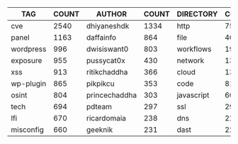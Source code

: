|    TAG    | COUNT |    AUTHOR     | COUNT | DIRECTORY  | COUNT | SEVERITY | COUNT | TYPE | COUNT |
|-----------|-------|---------------|-------|------------|-------|----------|-------|------|-------|
| cve       |  2540 | dhiyaneshdk   |  1334 | http       |  7593 | info     |  3780 | file |   402 |
| panel     |  1163 | daffainfo     |   864 | file       |   402 | high     |  1786 | dns  |    25 |
| wordpress |   996 | dwisiswant0   |   803 | workflows  |   191 | medium   |  1560 |      |       |
| exposure  |   955 | pussycat0x    |   430 | network    |   135 | critical |  1058 |      |       |
| xss       |   913 | ritikchaddha  |   366 | cloud      |   134 | low      |   268 |      |       |
| wp-plugin |   865 | pikpikcu      |   353 | code       |    81 | unknown  |    39 |      |       |
| osint     |   804 | princechaddha |   303 | javascript |    60 |          |       |      |       |
| tech      |   694 | pdteam        |   297 | ssl        |    29 |          |       |      |       |
| lfi       |   670 | ricardomaia   |   238 | dns        |    22 |          |       |      |       |
| misconfig |   660 | geeknik       |   231 | dast       |    22 |          |       |      |       |
